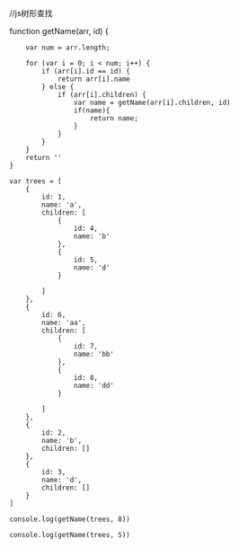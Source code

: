 //js树形查找

 function getName(arr, id) {

        var num = arr.length;

        for (var i = 0; i < num; i++) {
            if (arr[i].id == id) {
                return arr[i].name
            } else {
                if (arr[i].children) {
                    var name = getName(arr[i].children, id)
                    if(name){
                        return name;
                    }
                }
            }
        }
        return ''
    }

    var trees = [
        {
            id: 1,
            name: 'a',
            children: [
                {
                    id: 4,
                    name: 'b'
                },
                {
                    id: 5,
                    name: 'd'
                }

            ]
        },
        {
            id: 6,
            name: 'aa',
            children: [
                {
                    id: 7,
                    name: 'bb'
                },
                {
                    id: 8,
                    name: 'dd'
                }

            ]
        },
        {
            id: 2,
            name: 'b',
            children: []
        },
        {
            id: 3,
            name: 'd',
            children: []
        }
    ]

    console.log(getName(trees, 8))

    console.log(getName(trees, 5))
